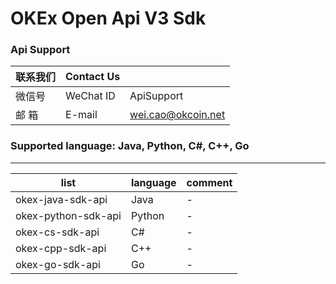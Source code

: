 # OKEx Open Api V3 Sdk
### Api Support 

|联系我们|Contact Us||
|---|---|---|
|微信号|WeChat ID|ApiSupport|
|邮  箱|E-mail|wei.cao@okcoin.net|

### Supported language: Java,  Python, C#, C++, Go
---

|list|language|comment|
|---|---|---|
|okex-java-sdk-api|Java|-|
|okex-python-sdk-api|Python|-|
|okex-cs-sdk-api|C#|-|
|okex-cpp-sdk-api|C++|-|
|okex-go-sdk-api|Go|-|
